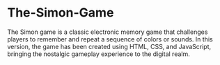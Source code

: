 # The-Simon-Game
The Simon game is a classic electronic memory game that challenges players to remember and repeat a sequence of colors or sounds. In this version, the game has been created using HTML, CSS, and JavaScript, bringing the nostalgic gameplay experience to the digital realm.
